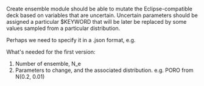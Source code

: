 Create ensemble module should be able to mutate the Eclipse-compatible deck based on variables that are uncertain. Uncertain parameters should be assigned a particular $KEYWORD that will be later be replaced by some values sampled from a particular distribution.

Perhaps we need to specify it in a .json format, e.g. 

What's needed for the first version: 

1. Number of ensemble, N_e
2. Parameters to change, and the associated distribution. e.g. PORO from N(0.2, 0.01)